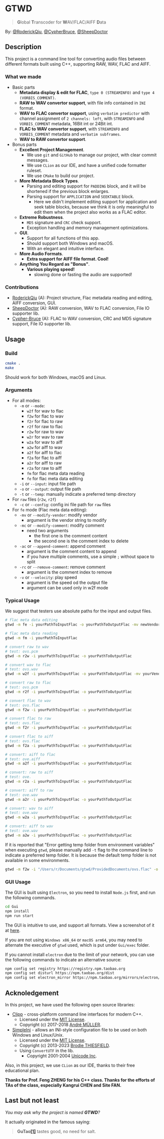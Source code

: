 # GTWD

> **G**lobal **T**ranscoder for **W**AV/FLAC/AIFF **D**ata

By: [@RoderickQiu](https://github.com/RoderickQiu), [@CypherBruce](https://github.com/Cypher-Bruce), [@SheepDoctor](https://github.com/SheepDoctor)

## Description

This project is a command line tool for converting audio files between different formats built using C++, supporting
RAW, WAV, FLAC and AIFF.

### What we made

- Basic parts
    - **Metadata display & edit for FLAC**, `type 0 (STREAMINFO)` and `type 4 (VORBIS_COMMENT)`.
    - **RAW to WAV convertor support**, with file info contained in `INI` format.
    - **WAV to FLAC convertor support**, using `verbatim predictor` with channel assignment of `2 channels: left`,
      with `STREAMINFO` and `VORBIS_COMMENT` metadata, 16Bit int or 24Bit int.
    - **FLAC to WAV convertor support**, with `STREAMINFO` and `VORBIS_COMMENT` metadata and `verbatim subframes`.
    - **WAV to RAW convertor support**.
- Bonus parts
    - **Excellent Project Management**.
        - We use `git` and `GitHub` to manage our project, with clear commit messages.
        - We use `CLion` as our IDE, and have a unified code formatter ruleset.
        - We use `CMake` to build our project.
    - **More Metadata Block Types**.
        - Parsing and editing support for `PADDING` block, and it will be shortened if the previous block enlarges.
        - Parsing support for `APPLICATION` and `SEEKTABLE` block.
            - Here we didn't implement editing support for application and seek table blocks, because we think it is
              only meaningful to edit them when the project also works as a FLAC editor.
    - **Extreme Robustness**.
        - `MD5` signature and `CRC` check support.
        - Exception handling and memory management optimizations.
    - **GUI**.
        - Support for all functions of this app.
        - Should support both Windows and macOS.
        - With an elegant and intuitive interface.
    - **More Audio Formats**.
        - **Extra support for AIFF file format. Cool!**
    - **Anything You Regard as "Bonus"**.
      - **Various playing speed!**
        - slowing done or fasting the audio are supported!

### Contributions

- [RoderickQiu](https://github.com/RoderickQiu) (A): Project structure, Flac metadata reading and editing, AIFF
  conversion, GUI.
- [SheepDoctor](https://github.com/SheepDoctor) (A): RAW conversion, WAV to FLAC conversion, File IO supporter lib.
- [Cypher-Bruce](https://github.com/Cypher-Bruce) (A): FLAC to WAV conversion, CRC and MD5 signature support, File IO
  supporter lib.

## Usage

### Build

```bash
cmake .
make
```

Should work for both Windows, macOS and Linux.

### Arguments

- For all modes:
    - `-m` or `--mode`:
        - `w2f` for wav to flac
        - `f2w` for flac to wav
        - `f2r` for flac to raw
        - `r2f` for raw to flac
        - `r2w` for raw to wav
        - `w2r` for wav to raw
        - `w2a` for wav to aiff
        - `a2w` for aiff to wav
        - `a2f` for aiff to flac
        - `f2a` for flac to aiff
        - `a2r` for aiff to raw
        - `r2a` for raw to aiff
        - `fm` for flac meta data reading
        - `fe` for flac meta data editing
    - `-i` or `--input`: input file path
    - `-o` or `--output`: output file path
    - `-t` or `--temp`: manually indicate a preferred temp directory
- For `raw` files (`r2w`, `r2f`)
    - `-c` or `--config`: config ini file path for `raw` files
- For `fe` mode (Flac meta data editing):
    - `-mv` or `--modify-vendor`: modify vendor
        - argument is the vendor string to modify
    - `-mc` or `--modify-comment`: modify comment
        - need two arguments
            - the first one is the comment content
            - the second one is the comment index to delete
    - `-ac` or `--append-comment`: append comment
        - argument is the comment content to append
        - if you have multiple comments, use a simple `;` without space to split
    - `-rc` or `--remove-comment`: remove comment
        - argument is the comment index to remove
    - `-v` or `--velocity`: play speed
      - argument is the speed od the output file
      - argument can be used only in w2f mode

### Typical Usage

We suggest that testers use absolute paths for the input and output files.

```bash
# flac meta data editing
gtwd -m fe -i yourPathToInputFlac -o yourPathToOutputFlac -mv newVendor -ac youtCommentToAppend

# flac meta data reading
gtwd -m fm -i yourPathToInputFlac

# convert raw to wav
# test: ovs.pcm
gtwd -m r2w -i yourPathToInputFlac -o yourPathToOutputFlac

# convert wav to flac
# test: ovs.wav
gtwd -m w2f -i yourPathToInputFlac -o yourPathToOutputFlac -mv yourVendor -ac youtCommentToAppend

# convert raw to flac
# test: ovs.pcm
gtwd -m r2f -i yourPathToInputFlac -o yourPathToOutputFlac

# convert flac to wav
# test: ovs.flac
gtwd -m f2w -i yourPathToInputFlac -o yourPathToOutputFlac

# convert flac to raw
# test: ovs.flac
gtwd -m f2r -i yourPathToInputFlac -o yourPathToOutputFlac

# convert flac to aiff
# test: ovs.flac
gtwd -m f2a -i yourPathToInputFlac -o yourPathToOutputFlac

# convert: aiff to flac
# test: ove.aiff
gtwd -m a2f -i yourPathToInputFlac -o yourPathToOutputFlac

# convert: raw to aiff
# test: ove.
gtwd -m r2a -i yourPathToInputFlac -o yourPathToOutputFlac

# convert: aiff to raw
# test: ove.wav
gtwd -m a2r -i yourPathToInputFlac -o yourPathToOutputFlac

# convert: wav to aiff
# test: ove.wav
gtwd -m w2a -i yourPathToInputFlac -o yourPathToOutputFlac

# convert: aiff to wav
# test: ove.wav
gtwd -m a2w -i yourPathToInputFlac -o yourPathToOutputFlac
```

If it is reported that "Error getting temp folder from environment variables" when executing `gtwd`, please manually
add `-t` flag to the command line to indicate a preferred temp folder. It is because the default temp folder is not
available in some environments.

```bash
gtwd -m f2w -i "/Users/r/Documents/gtwd/ProvidedDocuments/ovs.flac" -o "/Users/r/Documents/gtwd/ProvidedDocuments/output.wav" -t "/Users/r/Documents/gtwd/ProvidedDocuments/"
```

### GUI Usage

The GUI is built using `Electron`, so you need to install `Node.js` first, and run the following commands.

```bash
cd Gui
npm install
npm run start
```

The GUI is intuitive to use, and support all formats. View a screenshot of it
at [here](https://chore-1259749012.cos.ap-hongkong.myqcloud.com/%E6%88%AA%E5%B1%8F2024-01-09%2023.07.31-9-23-12-21.png).

If you are not using `Windows x86_64` or `macOS arm64`, you may need to alternate the executive of `gtwd` used, which is
put under `Gui/exec` folder.

If you cannot install `electron` due to the limit of your network, you can use the following commands to indicate an
alternative source:

```bash
npm config set registry https://registry.npm.taobao.org
npm config set disturl https://npm.taobao.org/dist
npm config set electron_mirror https://npm.taobao.org/mirrors/electron/
```

## Acknoledgement

In this project, we have used the following open source libraries:

- [Clipp](https://github.com/muellan/clipp) - cross-platform command line interfaces for modern C++.
    - Licensed under the [MIT License](http://opensource.org/licenses/MIT).
    - Copyright (c) 2017-2018 [André MÜLLER](mailto:foss@andremueller-online.de).
- [SimpleIni](https://github.com/brofield/simpleini) - allows an INI-style configuration file to be used on both
  Windows and Linux/Unix.
    - Licensed under the [MIT License](http://opensource.org/licenses/MIT).
    - Copyright (c) 2013-2023 [Brodie THIESFIELD](https://github.com/brofield).
    - Using `ConvertUTF` in the lib.
        - Copyright 2001-2004 [Unicode Inc](https://home.unicode.org/).

Also, in this project, we use `CLion` as our IDE, thanks to their free educational plan.

**Thanks for Prof. Feng ZHENG for his C++ class. Thanks for the efforts of TAs of the class, especially Kangrui CHEN and
Site FAN.**

## Last but not least

_You may ask why the project is named **GTWD**?_

It actually originated in the famous saying:

> **GuTao[[1]](https://github.com/GuTaoZi)** tastes good, no need for salt.